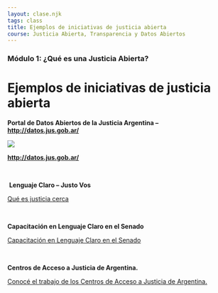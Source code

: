 ```yaml
---
layout: clase.njk
tags: class
title: Ejemplos de iniciativas de justicia abierta
course: Justicia Abierta, Transparencia y Datos Abiertos
---
```

### Módulo 1: ¿Qué es una Justicia Abierta?

# Ejemplos de iniciativas de justicia abierta

**Portal de Datos Abiertos de la Justicia Argentina – http://datos.jus.gob.ar/**

![](https://blogs.iadb.org/conocimiento-abierto/wp-content/uploads/sites/10/2017/05/Justicia-Abierta-portal-768x440.png)

**<http://datos.jus.gob.ar/>**

 

 **Lenguaje Claro – Justo Vos**

[Qué es justicia cerca](https://www.youtube.com/embed/QbQ3XJrk6VU?feature=oembed)

 

**Capacitación en Lenguaje Claro en el Senado**

[Capacitación en Lenguaje Claro en el Senado](https://www.youtube.com/embed/3PUnYTcq07w?feature=oembed)

 

**Centros de Acceso a Justicia de Argentina.**

[Conocé el trabajo de los Centros de Acceso a Justicia de Argentina.](https://www.youtube.com/embed/lLB6WXmyk-g?feature=oembed)